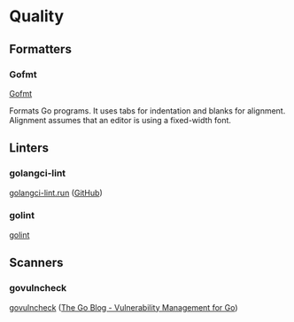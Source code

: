 # Quality

## Formatters

### Gofmt

[Gofmt](https://pkg.go.dev/cmd/gofmt)

Formats Go programs. It uses tabs for indentation and blanks for alignment. Alignment assumes that an editor is using a fixed-width font.

## Linters

### golangci-lint

[golangci-lint.run](https://golangci-lint.run/) ([GitHub](https://github.com/golangci/golangci-lint))

### golint

[golint](https://pkg.go.dev/golang.org/x/lint/golint)

## Scanners

### govulncheck

[govulncheck](https://pkg.go.dev/golang.org/x/vuln/cmd/govulncheck) ([The Go Blog - Vulnerability Management for Go](https://go.dev/blog/vuln))
